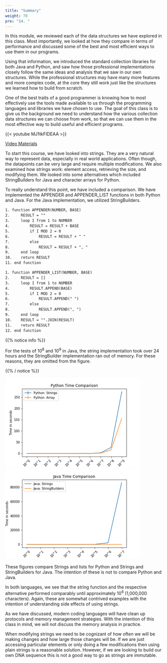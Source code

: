 ```yaml
---
title: "Summary"
weight: 70
pre: "14. "
---
```


In this module, we reviewed each of the data structures we have explored in this class. Most importantly, we looked at how they compare in terms of performance and discussed some of the best and most efficient ways to use them in our programs. 

Using that information, we introduced the standard collection libraries for both Java and Python, and saw how those professional implementations closely follow the same ideas and analysis that we saw in our own structures. While the professional structures may have many more features and more complex code, at the core they still work just like the structures we learned how to build from scratch.

One of the best traits of a good programmer is knowing how to most effectively use the tools made available to us through the programming languages and libraries we have chosen to use. The goal of this class is to give us the background we need to understand how the various collection data structures we can choose from work, so that we can use them in the most effective way to build useful and efficient programs. 

{{< youtube MJ1tkFIDEAA  >}}

[Video Materials](video)

To start this course, we have looked into strings. They are a very natural way to represent data, especially in real world applications. Often though, the datapoints can be very large and require multiple modifications. We also examined how strings work: element access, retrieving the size, and modifying them. We looked into some alternatives which included StringBuilders for Java and character arrays for Python.

To really understand this point, we have included a comparison. We have implemented the APPENDER and APPENDER_LIST functions in both Python and Java. For the Java implementation, we utilized StringBuilders.

 ```tex
 1. function APPENDER(NUMBER, BASE)
 2.     RESULT = ""
 3.     loop I from 1 to NUMBER
 4.         RESULT = RESULT + BASE
 5.         if I MOD 2 = 0
 6.             RESULT = RESULT + " "
 7.         else
 8.             RESULT = RESULT + ", " 
 9.     end loop
 10.    return RESULT
 11. end function
 ```

 ```tex
 1. function APPENDER_LIST(NUMBER, BASE)
 2.     RESULT = []
 3.     loop I from 1 to NUMBER
 4.         RESULT.APPEND(BASE) 
 5.         if I MOD 2 = 0
 6.             RESULT.APPEND(" ") 
 7.         else
 8.             RESULT.APPEND(", ")  
 9.     end loop
 10.    RESULT = "".JOIN(RESULT)
 11.    return RESULT
 12. end function
 ```

{{% notice info %}}

For the tests of 10<sup>8</sup> and 10<sup>9</sup> in Java, the string implementation took over 24 hours and the StringBuilder implementation ran out of memory. For these reasons, they are omitted from the figure. 
 
{{% / notice %}}

![Python Time](/images/13/315_stringsTime_python.png)
![Java Time](/images/13/315_stringsTime_java.png)

These figures compare Strings and lists for Python and Strings and StringBuilders for Java. The intention of these is not to compare Python and Java. 

In both languages, we see that the string function and the respective alternative performed comparably until approximately 10<sup>6</sup> (1,000,000 characters). Again, these are somewhat contrived examples with the intention of understanding side effects of using strings. 

As we have discussed, modern coding languages will have clean up protocols and memory management strategies. With the intention of this class in mind, we will not discuss the memory analysis in practice. 

When modifying strings we need to be cognizant of how often we will be making changes and how large those changes will be. If we are just accessing particular elements or only doing a few modifications then using plain strings is a reasonable solution. However, if we are looking to build our own DNA sequence this is not a good way to go as strings are immutable.


